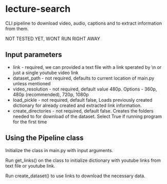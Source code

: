 # lecture-search

CLI pipeline to download video, audio, captions and to extract information from them.

NOT TESTED YET, WONT RUN RIGHT AWAY

## Input parameters 

* link - required, we can provided a text file with a link sperated by \n or just a single youtube video link
* dataset_path - not required, defaults to current location of main.py unless mentioned
* video_resolution - not required, default value 480p. Options - 360p, 480p (recommended), 720p, 1080p
* load_pickle - not required, default false, Loads previously created dictionary for already created and extracted link information.
* create_directories - not required, default false. Creates the folders needed to for download of the dataset. Select True if running program for the first time

## Using the Pipeline class

Initialize the class in main.py with input arguments. 

Run get_links() on the class to initialize dictionary with youtube links from text file or youtube link.

Run create_dataset() to use links to download the necessary data. 

